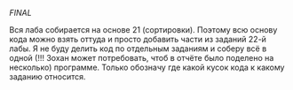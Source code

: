 *FINAL*

Вся лаба собирается на основе 21 (сортировки). Поэтому всю основу кода можно взять оттуда и просто добавить части из заданий 22-й лабы.
Я не буду делить код по отдельным заданиям и соберу всё в одной (!!! Зохан может потребовать, чтоб в отчёте было поделено на несколько) программе. 
Только обозначу где какой кусок кода к какому заданию относится.
